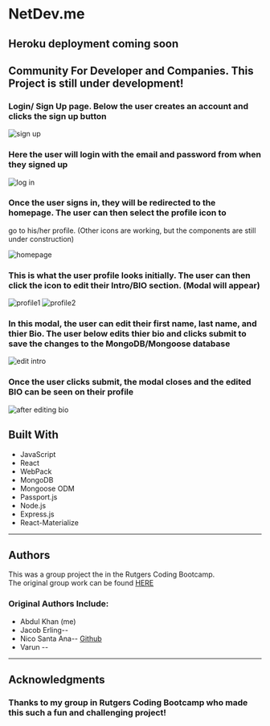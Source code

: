 # NetDev.me

Heroku deployment coming soon
-------------------------------------
Community For Developer and Companies. This Project is still under development!
-------------------------------------

### Login/ Sign Up page. Below the user creates an account and clicks the sign up button

![sign up](./public/assets/img/github_img/login-signup.PNG)


### Here the user will login with the email and password from when they signed up

![log in](./public/assets/img/github_img/sign-in.PNG)

### Once the user signs in, they will be redirected to the homepage. The user can then select the profile icon to
go to his/her profile. 
(Other icons are working, but the components are still under construction)

![homepage](./public/assets/img/github_img/homepage.PNG)

### This is what the user profile looks initially. The user can then click the icon to edit their Intro/BIO section. (Modal will appear)

![profile1](./public/assets/img/github_img/profile1.PNG)
![profile2](./public/assets/img/github_img/profile2.PNG)

### In this modal, the user can edit their first name, last name, and thier Bio. The user below edits thier bio and clicks submit to save the changes to the MongoDB/Mongoose database

![edit intro](./public/assets/img/github_img/edit-intro.PNG)

### Once the user clicks submit, the modal closes and the edited BIO can be seen on their profile

![after editing bio](./public/assets/img/github_img/after-edit-bio.PNG)


## Built With

* JavaScript
* React 
* WebPack
* MongoDB
* Mongoose ODM
* Passport.js
* Node.js
* Express.js
* React-Materialize

-----------------------------------

## Authors

This was a group project the in the Rutgers Coding Bootcamp.  
The original group work can be found [HERE](https://github.com/Neex0202/FinalProject)

### Original Authors Include:

* Abdul Khan (me)
* Jacob Erling-- 
* Nico Santa Ana-- [Github](https://github.com/Neex0202)
* Varun --

------------------------------
## Acknowledgments

### Thanks to my group in Rutgers Coding Bootcamp who made this such a fun and challenging project! 